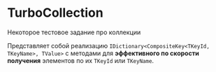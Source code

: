 # TurboCollection

Некоторое тестовое задание про коллекции

Представляет собой реализацию `IDictionary<CompositeKey<TKeyId, TKeyName>, TValue>` c методами для **эффективного по скорости получения** элементов по их `TKeyId` или `TKeyName`.
